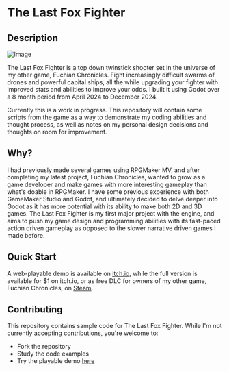 # The Last Fox Fighter

## Description
![Image](https://static.wixstatic.com/media/e4c1c1_f5a63c5f6688466692be6250379336f5~mv2.gif)

The Last Fox Fighter is a top down twinstick shooter set in the universe of my other game, Fuchian Chronicles. Fight increasingly difficult swarms of drones and powerful capital ships, all the while upgrading your fighter with improved stats and abilities to improve your odds. I built it using Godot over a 8 month period from April 2024 to December 2024.

Currently this is a work in progress. This repository will contain some scripts from the game as a way to demonstrate my coding abilities and thought process, as well as notes on my personal design decisions and thoughts on room for improvement.

## Why?
I had previously made several games using RPGMaker MV, and after completing my latest project, Fuchian Chronicles, wanted to grow as a game developer and make games with more interesting gameplay than what's doable in RPGMaker. I have some previous experience with both GameMaker Studio and Godot, and ultimately decided to delve deeper into Godot as it has more potential with its ability to make both 2D and 3D games. The Last Fox Fighter is my first major project with the engine, and aims to push my game design and programming abilities with its fast-paced action driven gameplay as opposed to the slower narrative driven games I made before.

## Quick Start
A web-playable demo is available on [itch.io](https://shentzu.itch.io/the-last-fox-fighter), while the full version is available for $1 on itch.io, or as free DLC for owners of my other game, Fuchian Chronicles, on [Steam](https://store.steampowered.com/app/1789050/Fuchian_Chronicles/).

## Contributing
This repository contains sample code for The Last Fox Fighter. While I'm not currently accepting contributions, you're welcome to:
- Fork the repository
- Study the code examples
- Try the playable demo [here](https://shentzu.itch.io/the-last-fox-fighter)
